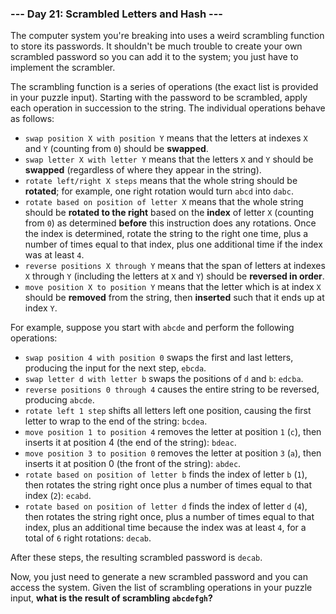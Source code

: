 ### --- Day 21: Scrambled Letters and Hash ---

The computer system you're breaking into uses a weird scrambling function
to store its passwords. It shouldn't be much trouble to create your own
scrambled password so you can add it to the system; you just have to
implement the scrambler.

The scrambling function is a series of operations (the exact list is
provided in your puzzle input). Starting with the password to be scrambled,
apply each operation in succession to the string. The individual operations
behave as follows:

- `swap position X with position Y` means that the letters at indexes `X`
  and `Y` (counting from `0`) should be **swapped**.
- `swap letter X with letter Y` means that the letters `X` and `Y` should be
  **swapped** (regardless of where they appear in the string).
- `rotate left/right X steps` means that the whole string should be
  **rotated**; for example, one right rotation would turn `abcd` into `dabc`.
- `rotate based on position of letter X` means that the whole string
  should be **rotated to the right** based on the **index** of letter `X`
  (counting from `0`) as determined **before** this instruction does any
  rotations. Once the index is determined, rotate the string to the
  right one time, plus a number of times equal to that index, plus one
  additional time if the index was at least `4`.
- `reverse positions X through Y` means that the span of letters at
  indexes `X` through `Y` (including the letters at `X` and `Y`) should be
  **reversed in order**.
- `move position X to position Y` means that the letter which is at index
  `X` should be **removed** from the string, then **inserted** such that it ends
  up at index `Y`.

For example, suppose you start with `abcde` and perform the following
operations:

- `swap position 4 with position 0` swaps the first and last letters,
  producing the input for the next step, `ebcda`.
- `swap letter d with letter b` swaps the positions of `d` and `b`: `edcba`.
- `reverse positions 0 through 4` causes the entire string to be reversed,
  producing `abcde`.
- `rotate left 1 step` shifts all letters left one position, causing the
  first letter to wrap to the end of the string: `bcdea`.
- `move position 1 to position 4` removes the letter at position `1` (`c`),
  then inserts it at position 4 (the end of the string): `bdeac`.
- `move position 3 to position 0` removes the letter at position `3` (`a`),
  then inserts it at position 0 (the front of the string): `abdec`.
- `rotate based on position of letter b` finds the index of letter `b` (`1`),
  then rotates the string right once plus a number of times equal to
  that index (`2`): `ecabd`.
- `rotate based on position of letter d` finds the index of letter `d` (`4`),
  then rotates the string right once, plus a number of times equal to
  that index, plus an additional time because the index was at least `4`,
  for a total of `6` right rotations: `decab`.

After these steps, the resulting scrambled password is `decab`.

Now, you just need to generate a new scrambled password and you can access
the system. Given the list of scrambling operations in your puzzle input,
**what is the result of scrambling `abcdefgh`?**
